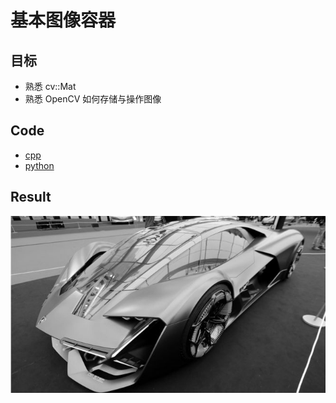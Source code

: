                                                                                                                                                                                                                                                                                                                

# 基本图像容器

## 目标

- 熟悉 cv::Mat
- 熟悉 OpenCV 如何存储与操作图像

## Code

- [cpp](./code/cpp)
- [python](./code/python)

## Result

![result](https://github.com/QWERDF007/LearningOpenCV4/blob/master/project/load_modify_save/result/result.jpg)



